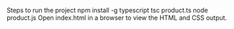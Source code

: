 Steps to run the project 
npm install -g typescript
tsc product.ts
node product.js
Open index.html in a browser to view the HTML and CSS output.
